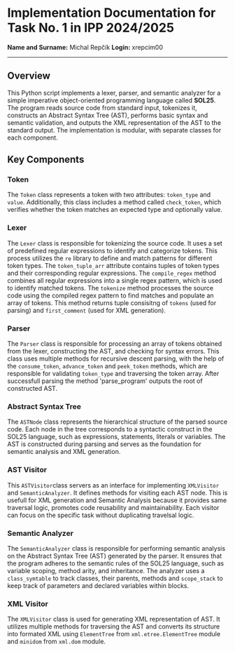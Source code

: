 # Implementation Documentation for Task No. 1 in IPP 2024/2025
**Name and Surname:** Michal Repčík
**Login:** xrepcim00

---
## Overview
This Python script implements a lexer, parser, and semantic analyzer for a simple imperative object-oriented programming language called **SOL25**. The program reads source code from standard input, tokenizes it, constructs an Abstract Syntax Tree (AST), performs basic syntax and semantic validation, and outputs the XML representation of the AST to the standard output. The implementation is modular, with separate classes for each component.

## Key Components
### Token
The `Token` class represents a token with two attributes: `token_type` and `value`. Additionally, this class includes a method called `check_token`, which verifies whether the token matches an expected type and optionally value.

### Lexer
The `Lexer` class is responsible for tokenizing the source code. It uses a set of predefined regular expressions to identify and categorize tokens. This process utilizes the `re` library to define and match patterns for different token types. The `token_tuple_arr` attribute contains tuples of token types and their corresponding regular expressions. The `compile_regex` method combines all regular expressions into a single regex pattern, which is used to identify matched tokens. The `tokenize` method processes the source code using the compiled regex pattern to find matches and populate an array of tokens. This method returns tuple consisitng of `tokens` (used for parsing) and `first_comment` (used for XML generation).

### Parser
The `Parser` class is responsible for processing an array of tokens obtained from the lexer, constructing the AST, and checking for syntax errors. This class uses multiple methods for recursive descent parsing, with the help of the `consume_token`, `advance_token` and `peek_token` methods, which are responsible for validating `token_type` and traversing the token array. After successfull parsing the method 'parse_program' outputs the root of constructed AST.

### Abstract Syntax Tree
The `ASTNode` class represents the hierarchical structure of the parsed source code. Each node in the tree corresponds to a syntactic construct in the SOL25 language, such as expressions, statements, literals or variables. The AST is constructed during parsing and serves as the foundation for semantic analysis and XML generation.

### **AST Visitor**
This `ASTVisitor`class servers as an interface for implementing `XMLVisitor` and `SemanticAnalyzer`. It defines methods for visiting each AST node. This is usefull for XML generation and Semantic Analysis because it provides same traversal logic, promotes code reusability and maintainability. Each visitor can focus on the specific task without duplicating travelsal logic.

### Semantic Analyzer
The `SemanticAnalyzer` class is responsible for performing semantic analysis on the Abstract Syntax Tree (AST) generated by the parser. It ensures that the program adheres to the semantic rules of the SOL25 language, such as variable scoping, method arity, and inheritance. The analyzer uses a `class_symtable` to track classes, their parents, methods and `scope_stack` to keep track of parameters and declared variables within blocks.

### XML Visitor
The `XMLVisitor` class is used for generating XML representation of AST. It utilizes multiple methods for traversing
the AST and converts its structure into formated XML using `ElementTree` from `xml.etree.ElementTree` module and `minidom` from `xml.dom` module.
